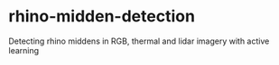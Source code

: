 # rhino-midden-detection
Detecting rhino middens in RGB, thermal and lidar imagery with active learning
